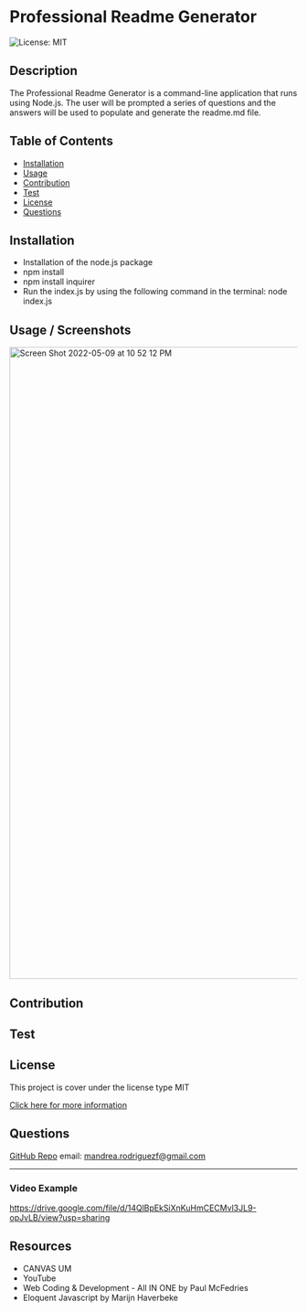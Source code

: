 
  # Professional Readme Generator
  ![License: MIT](https://img.shields.io/badge/License-MIT-yellow.svg)
  ## Description
 The Professional Readme Generator is a command-line application that runs using Node.js. 
The user will be prompted a series of questions and the answers will be used to populate and generate the readme.md file.
  ## Table of Contents
  - [Installation](#installation)
  - [Usage](#usage)
  - [Contribution](#contribution)
  - [Test](#test)
  - [License](#license)
  - [Questions](#questions)
  ## Installation
  - Installation of the node.js package
  - npm install 
  - npm install inquirer 
  - Run the index.js by using the following command in the terminal: node index.js
  
  ## Usage / Screenshots 
<img width="1106" alt="Screen Shot 2022-05-09 at 10 52 12 PM" src="https://user-images.githubusercontent.com/93743349/167534249-3fffd006-5a19-4360-ab12-7b70795f56aa.png">
  
  ## Contribution
  
  ## Test
  
  ## License
  This project is cover under the license type MIT
        
  [Click here for more information](https://opensource.org/licenses/MIT)
  ## Questions
  [GitHub Repo](https://github.com/mandrea30)
  email: mandrea.rodriguezf@gmail.com
  
  ---

  ### Video Example

https://drive.google.com/file/d/14QlBpEkSiXnKuHmCECMvl3JL9-opJvLB/view?usp=sharing

## Resources
- CANVAS UM 
- YouTube
- Web Coding & Development - All IN ONE by Paul McFedries
- Eloquent Javascript by Marijn Haverbeke

